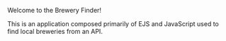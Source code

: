Welcome to the Brewery Finder!  

This is an application composed primarily of EJS and JavaScript used to find local breweries from an API.  

